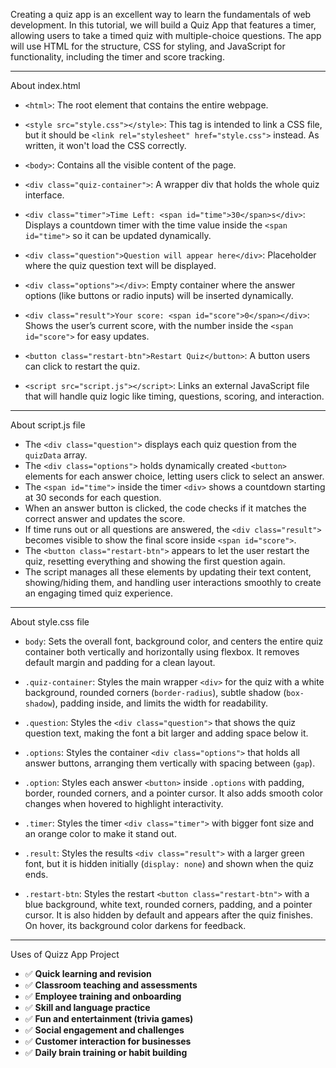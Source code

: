 Creating a quiz app is an excellent way to learn the fundamentals of web development. In this tutorial, we will build a Quiz App that features a timer, allowing users to take a timed quiz with multiple-choice questions. The app will use HTML for the structure, CSS for styling, and JavaScript for functionality, including the timer and score tracking.
______________________
About index.html 

* `<html>`: The root element that contains the entire webpage.

* `<style src="style.css"></style>`: This tag is intended to link a CSS file, but it should be `<link rel="stylesheet" href="style.css">` instead. As written, it won't load the CSS correctly.

* `<body>`: Contains all the visible content of the page.

* `<div class="quiz-container">`: A wrapper div that holds the whole quiz interface.

* `<div class="timer">Time Left: <span id="time">30</span>s</div>`: Displays a countdown timer with the time value inside the `<span id="time">` so it can be updated dynamically.

* `<div class="question">Question will appear here</div>`: Placeholder where the quiz question text will be displayed.

* `<div class="options"></div>`: Empty container where the answer options (like buttons or radio inputs) will be inserted dynamically.

* `<div class="result">Your score: <span id="score">0</span></div>`: Shows the user’s current score, with the number inside the `<span id="score">` for easy updates.

* `<button class="restart-btn">Restart Quiz</button>`: A button users can click to restart the quiz.

* `<script src="script.js"></script>`: Links an external JavaScript file that will handle quiz logic like timing, questions, scoring, and interaction.
________________
About script.js file

* The `<div class="question">` displays each quiz question from the `quizData` array.
* The `<div class="options">` holds dynamically created `<button>` elements for each answer choice, letting users click to select an answer.
* The `<span id="time">` inside the timer `<div>` shows a countdown starting at 30 seconds for each question.
* When an answer button is clicked, the code checks if it matches the correct answer and updates the score.
* If time runs out or all questions are answered, the `<div class="result">` becomes visible to show the final score inside `<span id="score">`.
* The `<button class="restart-btn">` appears to let the user restart the quiz, resetting everything and showing the first question again.
* The script manages all these elements by updating their text content, showing/hiding them, and handling user interactions smoothly to create an engaging timed quiz experience.
______________________
 About style.css file


* `body`: Sets the overall font, background color, and centers the entire quiz container both vertically and horizontally using flexbox. It removes default margin and padding for a clean layout.

* `.quiz-container`: Styles the main wrapper `<div>` for the quiz with a white background, rounded corners (`border-radius`), subtle shadow (`box-shadow`), padding inside, and limits the width for readability.

* `.question`: Styles the `<div class="question">` that shows the quiz question text, making the font a bit larger and adding space below it.

* `.options`: Styles the container `<div class="options">` that holds all answer buttons, arranging them vertically with spacing between (`gap`).

* `.option`: Styles each answer `<button>` inside `.options` with padding, border, rounded corners, and a pointer cursor. It also adds smooth color changes when hovered to highlight interactivity.

* `.timer`: Styles the timer `<div class="timer">` with bigger font size and an orange color to make it stand out.

* `.result`: Styles the results `<div class="result">` with a larger green font, but it is hidden initially (`display: none`) and shown when the quiz ends.

* `.restart-btn`: Styles the restart `<button class="restart-btn">` with a blue background, white text, rounded corners, padding, and a pointer cursor. It is also hidden by default and appears after the quiz finishes. On hover, its background color darkens for feedback.
__________________
Uses of Quizz App Project
* ✅ **Quick learning and revision**
* ✅ **Classroom teaching and assessments**
* ✅ **Employee training and onboarding**
* ✅ **Skill and language practice**
* ✅ **Fun and entertainment (trivia games)**
* ✅ **Social engagement and challenges**
* ✅ **Customer interaction for businesses**
* ✅ **Daily brain training or habit building**
